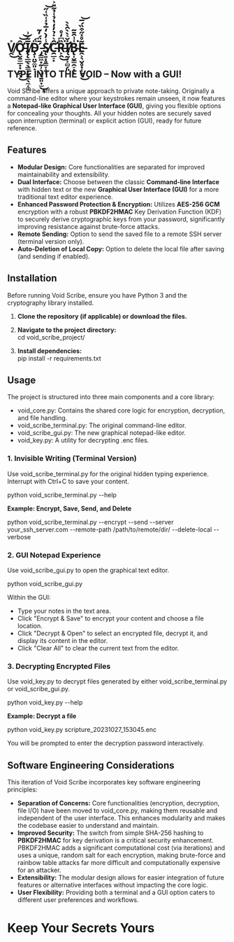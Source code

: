 # **V̸̭͐͜Ơ̵̢̬̱̫̲͙͙̰̭̹̂͜͝͝I̸̢̨̲̲̖̖͇͙̫̥̼̖̼͔͚̅͂̆͗Ḑ̴̩̤̮̼͈̝̈́ ̵̡̳͖͙̰̹̖̺̣̱͈̣̫́̄̈́̓̃͜ͅS̸̨͍͓̥̳̞̹͎̾̓̀̒̅̉̇͑̏͑̋͝C̵̛̯̲̠͓̑͛̇̉̓̒̔̉͑̉͂̎͐Ȑ̶̙̭͆̒̊͘͜Į̸̛̰̣͕̻̗͈̇̌͛̀̀̑̀̀B̴̢͎̮̳̭̠͙͑͗̑̄͂͘ͅḘ̵͕͉̮̥͙̜͍̞͂̊̽̋͒̏́̅͜͝**

## **TYPE INTO THE VOID – Now with a GUI\!**

Void Scribe offers a unique approach to private note-taking. Originally a command-line editor where your keystrokes remain unseen, it now features a **Notepad-like Graphical User Interface (GUI)**, giving you flexible options for concealing your thoughts. All your hidden notes are securely saved upon interruption (terminal) or explicit action (GUI), ready for future reference.

## **Features**

* **Modular Design:** Core functionalities are separated for improved maintainability and extensibility.  
* **Dual Interface:** Choose between the classic **Command-line Interface** with hidden text or the new **Graphical User Interface (GUI)** for a more traditional text editor experience.  
* **Enhanced Password Protection & Encryption:** Utilizes **AES-256 GCM** encryption with a robust **PBKDF2HMAC** Key Derivation Function (KDF) to securely derive cryptographic keys from your password, significantly improving resistance against brute-force attacks.  
* **Remote Sending:** Option to send the saved file to a remote SSH server (terminal version only).  
* **Auto-Deletion of Local Copy:** Option to delete the local file after saving (and sending if enabled).

## **Installation**

Before running Void Scribe, ensure you have Python 3 and the cryptography library installed.

1. **Clone the repository (if applicable) or download the files.**  
2. **Navigate to the project directory:**  
   cd void\_scribe\_project/

3. **Install dependencies:**  
   pip install \-r requirements.txt

## **Usage**

The project is structured into three main components and a core library:

* void\_core.py: Contains the shared core logic for encryption, decryption, and file handling.  
* void\_scribe\_terminal.py: The original command-line editor.  
* void\_scribe\_gui.py: The new graphical notepad-like editor.  
* void\_key.py: A utility for decrypting .enc files.

### **1\. Invisible Writing (Terminal Version)**

Use void\_scribe\_terminal.py for the original hidden typing experience. Interrupt with Ctrl+C to save your content.

python void\_scribe\_terminal.py \--help

**Example: Encrypt, Save, Send, and Delete**

python void\_scribe\_terminal.py \--encrypt \--send \--server your\_ssh\_server.com \--remote-path /path/to/remote/dir/ \--delete-local \--verbose

### **2\. GUI Notepad Experience**

Use void\_scribe\_gui.py to open the graphical text editor.

python void\_scribe\_gui.py

Within the GUI:

* Type your notes in the text area.  
* Click "Encrypt & Save" to encrypt your content and choose a file location.  
* Click "Decrypt & Open" to select an encrypted file, decrypt it, and display its content in the editor.  
* Click "Clear All" to clear the current text from the editor.

### **3\. Decrypting Encrypted Files**

Use void\_key.py to decrypt files generated by either void\_scribe\_terminal.py or void\_scribe\_gui.py.

python void\_key.py \--help

**Example: Decrypt a file**

python void\_key.py scripture\_20231027\_153045.enc

You will be prompted to enter the decryption password interactively.

## **Software Engineering Considerations**

This iteration of Void Scribe incorporates key software engineering principles:

* **Separation of Concerns:** Core functionalities (encryption, decryption, file I/O) have been moved to void\_core.py, making them reusable and independent of the user interface. This enhances modularity and makes the codebase easier to understand and maintain.  
* **Improved Security:** The switch from simple SHA-256 hashing to **PBKDF2HMAC** for key derivation is a critical security enhancement. PBKDF2HMAC adds a significant computational cost (via iterations) and uses a unique, random salt for each encryption, making brute-force and rainbow table attacks far more difficult and computationally expensive for an attacker.  
* **Extensibility:** The modular design allows for easier integration of future features or alternative interfaces without impacting the core logic.  
* **User Flexibility:** Providing both a terminal and a GUI option caters to different user preferences and workflows.

# **Keep Your Secrets Yours**


